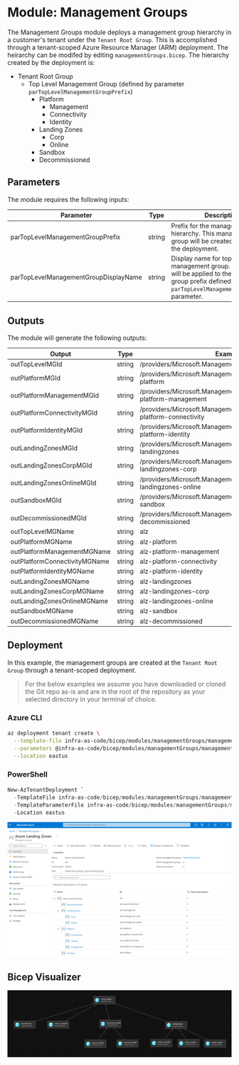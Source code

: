 # Module:  Management Groups

The Management Groups module deploys a management group hierarchy in a customer's tenant under the `Tenant Root Group`.  This is accomplished through a tenant-scoped Azure Resource Manager (ARM) deployment.  The heirarchy can be modifed by editing `managementGroups.bicep`.  The hierarchy created by the deployment is:

- Tenant Root Group
  - Top Level Management Group (defined by parameter `parTopLevelManagementGroupPrefix`)
    - Platform
      - Management
      - Connectivity
      - Identity
    - Landing Zones
      - Corp
      - Online
    - Sandbox
    - Decommissioned

## Parameters

The module requires the following inputs:

Parameter | Type | Description | Requirements | Example
----------- | ---- | ----------- | ------------ | -------
parTopLevelManagementGroupPrefix | string | Prefix for the management group hierarchy.  This management group will be created as part of the deployment. | 2-10 characters | `alz` |
parTopLevelManagementGroupDisplayName | string | Display name for top level management group.  This name will be applied to the management group prefix defined in `parTopLevelManagementGroupPrefix` parameter. | Minimum two characters | `Azure Landing Zones` |

## Outputs

The module will generate the following outputs:

Output | Type | Example
------ | ---- | --------
outTopLevelMGId | string | /providers/Microsoft.Management/managementGroups/alz
outPlatformMGId | string | /providers/Microsoft.Management/managementGroups/alz-platform
outPlatformManagementMGId | string | /providers/Microsoft.Management/managementGroups/alz-platform-management
outPlatformConnectivityMGId | string | /providers/Microsoft.Management/managementGroups/alz-platform-connectivity
outPlatformIdentityMGId | string | /providers/Microsoft.Management/managementGroups/alz-platform-identity
outLandingZonesMGId | string | /providers/Microsoft.Management/managementGroups/alz-landingzones
outLandingZonesCorpMGId | string | /providers/Microsoft.Management/managementGroups/alz-landingzones-corp
outLandingZonesOnlineMGId | string | /providers/Microsoft.Management/managementGroups/alz-landingzones-online
outSandboxMGId | string | /providers/Microsoft.Management/managementGroups/alz-sandbox
outDecommissionedMGId | string | /providers/Microsoft.Management/managementGroups/alz-decommissioned
outTopLevelMGName | string | alz
outPlatformMGName | string | alz-platform
outPlatformManagementMGName | string | alz-platform-management
outPlatformConnectivityMGName | string | alz-platform-connectivity
outPlatformIdentityMGName | string | alz-platform-identity
outLandingZonesMGName | string | alz-landingzones
outLandingZonesCorpMGName | string | alz-landingzones-corp
outLandingZonesOnlineMGName | string | alz-landingzones-online
outSandboxMGName | string | alz-sandbox
outDecommissionedMGName | string | alz-decommissioned

## Deployment

In this example, the management groups are created at the `Tenant Root Group` through a tenant-scoped deployment.

> For the below examples we assume you have downloaded or cloned the Git repo as-is and are in the root of the repository as your selected directory in your terminal of choice.

### Azure CLI
```bash
az deployment tenant create \
  --template-file infra-as-code/bicep/modules/managementGroups/managementGroups.bicep \
  --parameters @infra-as-code/bicep/modules/managementGroups/managementGroups.parameters.example.json \
  --location eastus
```

### PowerShell

```powershell
New-AzTenantDeployment `
  -TemplateFile infra-as-code/bicep/modules/managementGroups/managementGroups.bicep `
  -TemplateParameterFile infra-as-code/bicep/modules/managementGroups/managementGroups.parameters.example.json `
  -Location eastus
```

![Example Deployment Output](media/exampleDeploymentOutput.png "Example Deployment Output")

## Bicep Visualizer

![Bicep Visualizer](media/bicepVisualizer.png "Bicep Visualizer")
